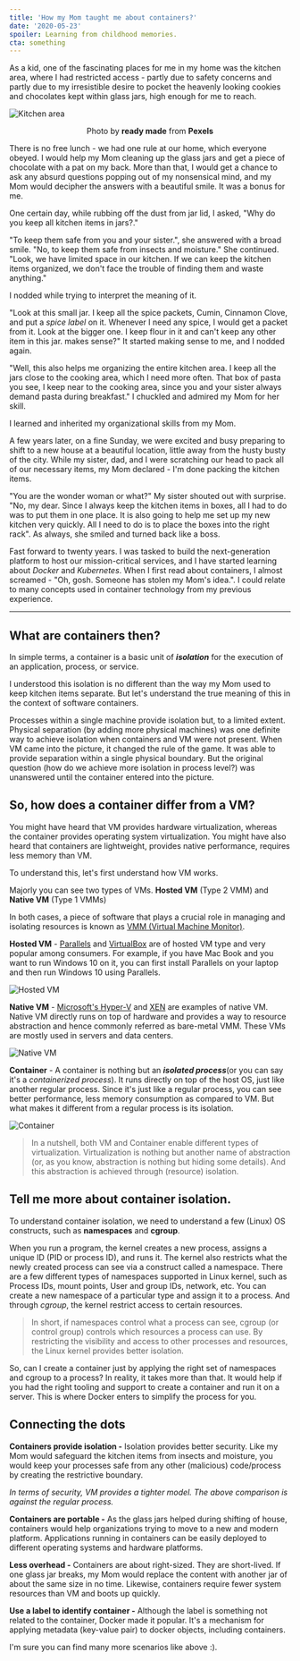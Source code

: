 ```yaml
---
title: 'How my Mom taught me about containers?'
date: '2020-05-23'
spoiler: Learning from childhood memories.
cta: something
---
```


As a kid, one of the fascinating places for me in my home was the kitchen area, where I had restricted access - partly due to safety concerns and partly due to my irresistible desire to pocket the heavenly looking cookies and chocolates kept within glass jars, high enough for me to reach.

![Kitchen area](./kitchen-containers.jpg)

<p style="text-align: center;"> Photo by <b>ready made</b> from <b>Pexels</b> </p>

There is no free lunch - we had one rule at our home, which everyone obeyed. I would help my Mom cleaning up the glass jars and get a piece of chocolate with a pat on my back. More than that, I would get a chance to ask any absurd questions popping out of my nonsensical mind, and my Mom would decipher the answers with a beautiful smile. It was a bonus for me.

One certain day, while rubbing off the dust from jar lid, I asked, "Why do you keep all kitchen items in jars?."

"To keep them safe from you and your sister.", she answered with a broad smile. "No, to keep them safe from insects and moisture." She continued.
"Look, we have limited space in our kitchen. If we can keep the kitchen items organized, we don't face the trouble of finding them and waste anything." 

I nodded while trying to interpret the meaning of it.

"Look at this small jar. I keep all the spice packets, Cumin, Cinnamon Clove, and put a *spice label* on it. Whenever I need any spice, I would get a packet from it. Look at the bigger one. I keep flour in it and can't keep any other item in this jar. makes sense?" It started making sense to me, and I nodded again. 

"Well, this also helps me organizing the entire kitchen area. I keep all the jars close to the cooking area, which I need more often. That box of pasta you see, I keep near to the cooking area, since you and your sister always demand pasta during breakfast." I chuckled and admired my Mom for her skill.

I learned and inherited my organizational skills from my Mom.

A few years later, on a fine Sunday, we were excited and busy preparing to shift to a new house at a beautiful location, little away from the husty busty of the city. While my sister, dad, and I were scratching our head to pack all of our necessary items, my Mom declared - I'm done packing the kitchen items.

"You are the wonder woman or what?" My sister shouted out with surprise. "No, my dear. Since I always keep the kitchen items in boxes, all I had to do was to put them in one place. It is also going to help me set up my new kitchen very quickly. All I need to do is to place the boxes into the right rack".  As always, she smiled and turned back like a boss.

Fast forward to twenty years. I was tasked to build the next-generation platform to host our mission-critical services, and I have started learning about *Docker* and *Kubernetes*. When I first read about containers, I almost screamed - "Oh, gosh. Someone has stolen my Mom's idea.". I could relate to many concepts used in container technology from my previous experience.

----

## What are containers then?
In simple terms, a container is a basic unit of ***isolation*** for the execution of an application, process, or service. 

I understood this isolation is no different than the way my Mom used to keep kitchen items separate. But let's understand the true meaning of this in the context of software containers.

Processes within a single machine provide isolation but, to a limited extent. Physical separation (by adding more physical machines) was one definite way to achieve isolation when containers and VM were not present. When VM came into the picture, it changed the rule of the game. It was able to provide separation within a single physical boundary. But the original question (how do we achieve more isolation in process level?) was unanswered until the container entered into the picture.

## So, how does a container differ from a VM?
You might have heard that VM provides hardware virtualization, whereas the container provides operating system virtualization. You might have also heard that containers are lightweight, provides native performance, requires less memory than VM. 

To understand this, let's first understand how VM works.

Majorly you can see two types of VMs. **Hosted VM** (Type 2 VMM) and **Native VM** (Type 1 VMMs)
   
In both cases, a piece of software that plays a crucial role in managing and isolating resources is known as [VMM (Virtual Machine  Monitor)](https://en.wikipedia.org/wiki/Hypervisor).

**Hosted VM** - 
[Parallels](https://en.wikipedia.org/wiki/Parallels_Desktop_for_Mac) and [VirtualBox](https://en.wikipedia.org/wiki/VirtualBox) are of hosted VM type and very popular among consumers. For example, if you have Mac Book and you want to run Windows 10 on it, you can first install Parallels on your laptop and then run Windows 10 using Parallels.

![Hosted VM](./hosted-vm.png)


**Native VM** - [Microsoft's Hyper-V](https://en.wikipedia.org/wiki/Hyper-V) and [XEN](https://en.wikipedia.org/wiki/Xen) are examples of native VM. Native VM directly runs on top of hardware and provides a way to resource abstraction and hence commonly referred as bare-metal VMM. These VMs are mostly used in servers and data centers.

![Native VM](./native-vm.png)

**Container** - 
A container is nothing but an ***isolated process***(or you can say it's a *containerized process*). It runs directly on top of the host OS, just like another regular process. Since it's just like a regular process, you can see better performance, less memory consumption as compared to VM. But what makes it different from a regular process is its isolation.

![Container](./container-vm.png)

> In a nutshell, both VM and Container enable different types of virtualization. 
> Virtualization is nothing but another name of abstraction (or, as you know, abstraction 
> is nothing but hiding some details). And this abstraction is achieved through (resource) 
> isolation.

## Tell me more about container isolation.
To understand container isolation, we need to understand a few (Linux) OS constructs, such as **namespaces** and **cgroup**.

When you run a program, the kernel creates a new process, assigns a unique ID (PID or process ID), and runs it. The kernel also restricts what the newly created process can see via a construct called a namespace. There are a few different types of namespaces supported in Linux kernel, such as  Process IDs, mount points, User and group IDs, network, etc. You can create a new namespace of a particular type and assign it to a process. And through *cgroup*, the kernel restrict access to certain resources.

> In short, if namespaces control what a process can see, cgroup (or control group) controls which 
> resources a process can use. By restricting the visibility and access to other processes and 
> resources, the Linux kernel provides better isolation.

So, can I create a container just by applying the right set of namespaces and cgroup to a process? In reality, it takes more than that. It would help if you had the right tooling and support to create a container and run it on a server. This is where Docker enters to simplify the process for you.

## Connecting the dots
**Containers provide isolation -** Isolation provides better security. Like my Mom would safeguard the kitchen items from insects and moisture, you would keep your processes safe from any other (malicious) code/process by creating the restrictive boundary.

*In terms of security, VM provides a tighter model. The above comparison is against the regular process.*

**Containers are portable -** As the glass jars helped during shifting of house, containers would help organizations trying to move to a new and modern platform. Applications running in containers can be easily deployed to different operating systems and hardware platforms.

**Less overhead -** Containers are about right-sized. They are short-lived. If one glass jar breaks, my Mom would replace the content with another jar of about the same size in no time. Likewise, containers require fewer system resources than VM and boots up quickly.

**Use a label to identify container -** Although the label is something not related to the container, Docker made it popular. It's a mechanism for applying metadata (key-value pair) to docker objects, including containers.
 
I'm sure you can find many more scenarios like above :).



